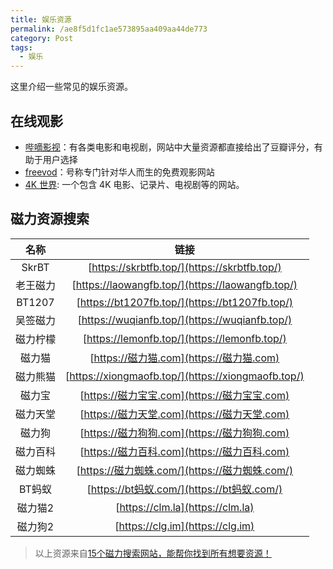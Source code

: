 ```yaml
---
title: 娱乐资源
permalink: /ae8f5d1fc1ae573895aa409aa44de773
category: Post
tags: 
  - 娱乐
---
```


这里介绍一些常见的娱乐资源。

<!--more-->

## 在线观影

- [哔嘀影视](https://bdys.me/)：有各类电影和电视剧，网站中大量资源都直接给出了豆瓣评分，有助于用户选择
- [freevod](https://share.freevod.org/)：号称专门针对华人而生的免费观影网站
- [4K 世界](https://www.4ksj.com/): 一个包含 4K 电影、记录片、电视剧等的网站。

## 磁力资源搜索

|   名称   |                        链接                        |
| :------: | :------------------------------------------------: |
|  SkrBT   |    [https://skrbtfb.top/](https://skrbtfb.top/)    |
| 老王磁力 |  [https://laowangfb.top/](https://laowangfb.top/)  |
|  BT1207  |   [https://bt1207fb.top/](https://bt1207fb.top/)   |
| 吴签磁力 |   [https://wuqianfb.top/](https://wuqianfb.top/)   |
| 磁力柠檬 |    [https://lemonfb.top/](https://lemonfb.top/)    |
|  磁力猫  |      [https://磁力猫.com](https://磁力猫.com)      |
| 磁力熊猫 | [https://xiongmaofb.top/](https://xiongmaofb.top/) |
|  磁力宝  |    [https://磁力宝宝.com](https://磁力宝宝.com)    |
| 磁力天堂 |    [https://磁力天堂.com](https://磁力天堂.com)    |
|  磁力狗  |    [https://磁力狗狗.com](https://磁力狗狗.com)    |
| 磁力百科 |    [https://磁力百科.com](https://磁力百科.com)    |
| 磁力蜘蛛 |   [https://磁力蜘蛛.com/](https://磁力蜘蛛.com/)   |
|  BT蚂蚁  |     [https://bt蚂蚁.com/](https://bt蚂蚁.com/)     |
| 磁力猫2  |          [https://clm.la](https://clm.la)          |
| 磁力狗2  |          [https://clg.im](https://clg.im)          |

> 以上资源来自[15个磁力搜索网站，能帮你找到所有想要资源！](https://www.youtube.com/watch?v=8WH0u3UnAOs)
